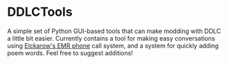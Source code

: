 # DDLCTools
A simple set of Python GUI-based tools that can make modding with DDLC a little bit easier.
Currently contains a tool for making easy conversations using [Elckarow's EMR phone](https://github.com/Elckarow/Phone) call system, and a system for quickly adding poem words.
Feel free to suggest additions!
